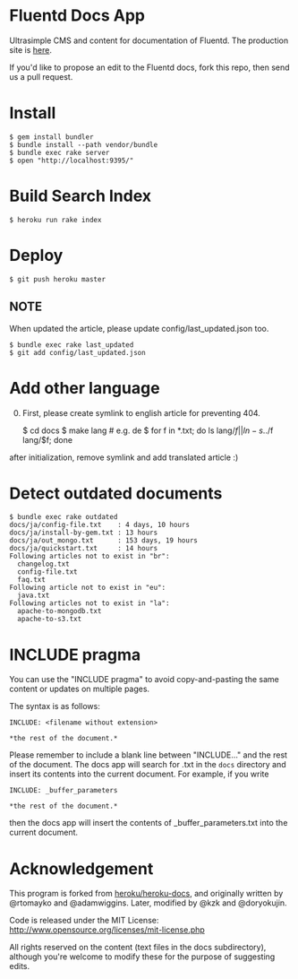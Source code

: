 # Fluentd Docs App

Ultrasimple CMS and content for documentation of Fluentd.  The production site is [here](http://docs.fluentd.org/).

If you'd like to propose an edit to the Fluentd docs, fork this repo, then send us a pull request.

# Install

    $ gem install bundler
    $ bundle install --path vendor/bundle
    $ bundle exec rake server
    $ open "http://localhost:9395/"

# Build Search Index

    $ heroku run rake index

# Deploy

    $ git push heroku master

## NOTE

When updated the article, please update config/last_updated.json too.

    $ bundle exec rake last_updated
    $ git add config/last_updated.json

# Add other language

0. First, please create symlink to english article for preventing 404.

    $ cd docs
    $ make lang # e.g. de
    $ for f in *.txt; do ls lang/$f || ln -s ../$f lang/$f; done

after initialization, remove symlink and add translated article :)

# Detect outdated documents

    $ bundle exec rake outdated
    docs/ja/config-file.txt    : 4 days, 10 hours
    docs/ja/install-by-gem.txt : 13 hours
    docs/ja/out_mongo.txt      : 153 days, 19 hours
    docs/ja/quickstart.txt     : 14 hours
    Following articles not to exist in "br":
      changelog.txt
      config-file.txt
      faq.txt
    Following article not to exist in "eu":
      java.txt
    Following articles not to exist in "la":
      apache-to-mongodb.txt
      apache-to-s3.txt

# INCLUDE pragma

You can use the "INCLUDE pragma" to avoid copy-and-pasting the same content or updates on multiple pages.

The syntax is as follows:

    INCLUDE: <filename without extension>
    
    *the rest of the document.*

Please remember to include a blank line between "INCLUDE..." and the rest of the document. 
The docs app will search for <filename>.txt in the `docs` directory and insert its contents into the current document. For example, if you write

    INCLUDE: _buffer_parameters

    *the rest of the document.*

then the docs app will insert the contents of _buffer_parameters.txt into the current document.

# Acknowledgement

This program is forked from [heroku/heroku-docs](http://github.com/heroku/heroku-docs), and originally written by @rtomayko and @adamwiggins. Later, modified by @kzk and @doryokujin.

Code is released under the MIT License: http://www.opensource.org/licenses/mit-license.php

All rights reserved on the content (text files in the docs subdirectory), although you're welcome to modify these for the purpose of suggesting edits.
